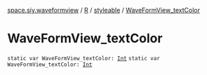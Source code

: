 [space.siy.waveformview](../../index.md) / [R](../index.md) / [styleable](index.md) / [WaveFormView_textColor](./-wave-form-view_text-color.md)

# WaveFormView_textColor

`static var WaveFormView_textColor: `[`Int`](https://kotlinlang.org/api/latest/jvm/stdlib/kotlin/-int/index.html)
`static var WaveFormView_textColor: `[`Int`](https://kotlinlang.org/api/latest/jvm/stdlib/kotlin/-int/index.html)